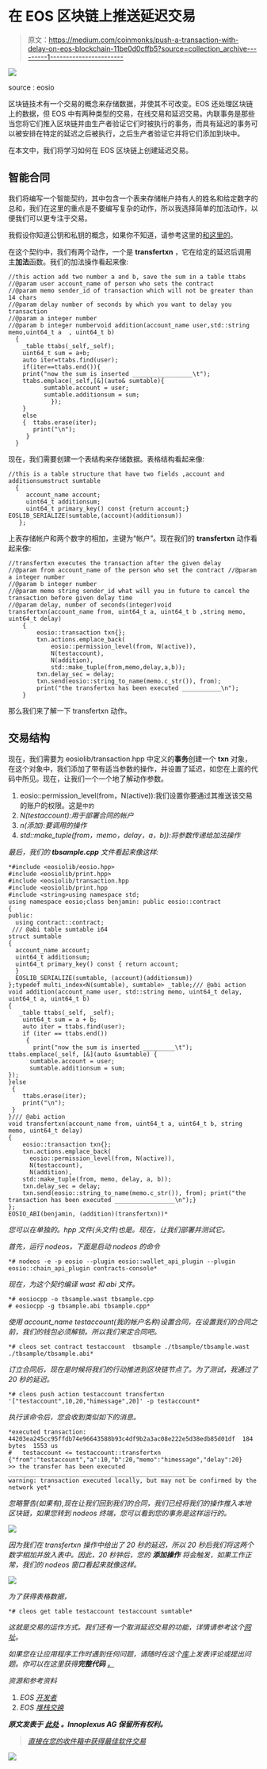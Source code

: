 # 在 EOS 区块链上推送延迟交易

> 原文：<https://medium.com/coinmonks/push-a-transaction-with-delay-on-eos-blockchain-11be0d0cffb5?source=collection_archive---------1----------------------->

![](img/b958baeda9f33fed14fc0fbb98e3b801.png)

source : eosio

区块链技术有一个交易的概念来存储数据，并使其不可改变。EOS 还处理区块链上的数据，但 EOS 中有两种类型的交易，在线交易和延迟交易。内联事务是那些当您将它们推入区块链并由生产者验证它们时被执行的事务，而具有延迟的事务可以被安排在特定的延迟之后被执行，之后生产者验证它并将它们添加到块中。

在本文中，我们将学习如何在 EOS 区块链上创建延迟交易。

## 智能合同

我们将编写一个智能契约，其中包含一个表来存储帐户持有人的姓名和给定数字的总和，我们在这里的重点是不要编写复杂的动作，所以我选择简单的加法动作，以便我们可以更专注于交易。

我假设你知道公钥和私钥的概念，如果你不知道，请参考这里的[和这里的](https://www.blockchain-council.org/blockchain/how-does-blockchain-use-public-key-cryptography/)。

在这个契约中，我们有两个动作，一个是 **transfertxn** ，它在给定的延迟后调用主**加法**函数。我们的加法操作看起来像:

```
//this action add two number a and b, save the sum in a table ttabs
//@param user account_name of person who sets the contract
//@param memo sender_id of transaction which will not be greater than 14 chars 
//@param delay number of seconds by which you want to delay you transaction
//@param a integer number
//@param b integer numbervoid addition(account_name user,std::string memo,uint64_t a  , uint64_t b)
  {
    _table ttabs(_self,_self);
    uint64_t sum = a+b;
    auto iter=ttabs.find(user);
    if(iter==ttabs.end()){
    print("now the sum is inserted _________________\t"); 
    ttabs.emplace(_self,[&](auto& sumtable){
          sumtable.account = user;
          sumtable.additionsum = sum;
            });
    }
    else
    {  ttabs.erase(iter);
       print("\n");
     }
  }
```

现在，我们需要创建一个表结构来存储数据。表格结构看起来像:

```
//this is a table structure that have two fields ,account and additionsumstruct sumtable
  {
     account_name account;
     uint64_t additionsum;
     uint64_t primary_key() const {return account;} EOSLIB_SERIALIZE(sumtable,(account)(additionsum))
   };
```

上表存储帐户和两个数字的相加，主键为“帐户”。现在我们的 **transfertxn** 动作看起来像:

```
//transfertxn executes the transaction after the given delay
//@param from account_name of the person who set the contract //@param a integer number
//@param b integer number
//@param memo string sender_id what will you in future to cancel the transaction before given delay time
//@param delay, number of seconds(integer)void transfertxn(account_name from, uint64_t a, uint64_t b ,string memo, uint64_t delay)
    {   
        eosio::transaction txn{};
        txn.actions.emplace_back(
            eosio::permission_level(from, N(active)),
            N(testaccount),
            N(addition),
            std::make_tuple(from,memo,delay,a,b));
        txn.delay_sec = delay;
        txn.send(eosio::string_to_name(memo.c_str()), from);
        print("the transfertxn has been executed ___________\n");
    }
```

那么我们来了解一下 transfertxn 动作。

## 交易结构

现在，我们需要为 eosiolib/transaction.hpp 中定义的**事务**创建一个 **txn** 对象，在这个对象中，我们添加了带有适当参数的操作，并设置了延迟，如您在上面的代码中所见。现在，让我们一个一个地了解动作参数。

1.  eosio::permission_level(from，N(active)):我们设置你要通过其推送该交易的账户的权限。这是`中的`
2.  *N(testaccount):用于部署合同的帐户*
3.  *n(添加):要调用的操作*
4.  *std::make_tuple(from，memo，delay，a，b)):将参数传递给加法操作*

*最后，我们的 **tbsample.cpp** 文件看起来像这样:*

```
*#include <eosiolib/eosio.hpp>
#include <eosiolib/print.hpp>
#include <eosiolib/transaction.hpp
#include <eosiolib/print.hpp
#include <string>using namespace std;
using namespace eosio;class benjamin: public eosio::contract
{
public:
  using contract::contract;
 /// @abi table sumtable i64
struct sumtable
{
  account_name account;
  uint64_t additionsum;
  uint64_t primary_key() const { return account;
  }
  EOSLIB_SERIALIZE(sumtable, (account)(additionsum))
};typedef multi_index<N(sumtable), sumtable> _table;/// @abi action
void addition(account_name user, std::string memo, uint64_t delay, uint64_t a, uint64_t b)
{
   _table ttabs(_self, _self);
    uint64_t sum = a + b;
    auto iter = ttabs.find(user);
    if (iter == ttabs.end())
     {
       print("now the sum is inserted _________\t");                                           ttabs.emplace(_self, [&](auto &sumtable) {
      sumtable.account = user;
      sumtable.additionsum = sum;
});
}else
 {
    ttabs.erase(iter);
    print("\n");
 }
}/// @abi action
void transfertxn(account_name from, uint64_t a, uint64_t b, string memo, uint64_t delay)
{
    eosio::transaction txn{};
    txn.actions.emplace_back(
      eosio::permission_level(from, N(active)),
      N(testaccount),
      N(addition),
    std::make_tuple(from, memo, delay, a, b));
    txn.delay_sec = delay;
    txn.send(eosio::string_to_name(memo.c_str()), from); print("the transaction has been executed _________________\n");}
};
EOSIO_ABI(benjamin, (addition)(transfertxn))*
```

*您可以在单独的。hpp 文件(头文件)也是。现在，让我们部署并测试它。*

*首先，运行 nodeos，下面是启动 nodeos 的命令*

```
*# nodeos -e -p eosio --plugin eosio::wallet_api_plugin --plugin eosio::chain_api_plugin contracts-console*
```

*现在，为这个契约编译 wast 和 abi 文件。*

```
*# eosiocpp -o tbsample.wast tbsample.cpp
# eosiocpp -g tbsample.abi tbsample.cpp*
```

*使用 account_name testaccount(我的帐户名称)设置合同，在设置我们的合同之前，我们的钱包必须解锁。所以我们来定合同吧。*

```
*# cleos set contract testaccount  tbsample ./tbsample/tbsample.wast ./tbsample/tbsample.abi*
```

*订立合同后，现在是时候将我们的行动推进到区块链节点了。为了测试，我通过了 20 秒的延迟。*

```
*# cleos push action testaccount transfertxn '["testaccount",10,20,"himessage",20]' -p testaccount*
```

*执行该命令后，您会收到类似如下的消息。*

```
*executed transaction: 44203ea245cc95ffdb74e96643588b93c4df9b2a3ac08e222e5d38edb85d01df  184 bytes  1553 us
#   testaccount <= testaccount::transfertxn     {"from":"testaccount","a":10,"b":20,"memo":"himessage","delay":20}
>> the transfer has been executed ____________________________________________________
warning: transaction executed locally, but may not be confirmed by the network yet*
```

*忽略警告(如果有),现在让我们回到我们的合同，我们已经将我们的操作推入本地区块链，如果您转到 nodeos 终端，您可以看到您的事务是这样运行的。*

*![](img/6ee7019b52c67230bf99b2c86d6c026a.png)*

*因为我们在 transfertxn 操作中给出了 20 秒的延迟，所以 20 秒后我们将这两个数字相加并放入表中。因此，20 秒钟后，您的 ***添加操作*** 将会触发，如果工作正常，我们的 nodeos 窗口看起来就像这样。*

*![](img/10c6217da4719cde0efada655c0c069a.png)*

*为了获得表格数据，*

```
*# cleos get table testaccount testaccount sumtable*
```

*这就是交易的运作方式。我们还有一个取消延迟交易的功能，详情请参考这个[网址](https://eosio.stackexchange.com/questions/1800/how-can-i-cancel-the-deferred-transaction-in-eos-after-we-push-the-deferred-tran)。*

*如果您在让应用程序工作时遇到任何问题，请随时在这个[库](https://github.com/nirdesh27/Sample_EOS_code)上发表评论或提出问题。你可以在这里获得**完整代码** [。](https://github.com/nirdesh27/Sample_EOS_code)*

*资源和参考资料*

1.  *EOS [开发者](https://developers.eos.io/)*
2.  *EOS [堆栈交换](https://eosio.stackexchange.com/questions/)*

***原文发表于** [**此处**](https://www.innoplexus.com/blog/push-a-transaction-with-delay-on-eos-blockchain/) **。Innoplexus AG 保留所有权利。***

> *[直接在您的收件箱中获得最佳软件交易](https://coincodecap.com/?utm_source=coinmonks)*

*[![](img/7c0b3dfdcbfea594cc0ae7d4f9bf6fcb.png)](https://coincodecap.com/?utm_source=coinmonks)*